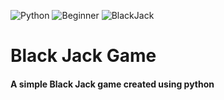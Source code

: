 ![Python](https://img.shields.io/badge/Python-3776AB.svg?style=flat&logo=Python&logoColor=white)
![Beginner](https://img.shields.io/badge/Beginner-blue?style=flat&logo=Python&logoColor=white)
![BlackJack](https://img.shields.io/badge/Black%20Jack%20Game-important?style=flat)

# Black Jack Game
#### A simple Black Jack game created using python
